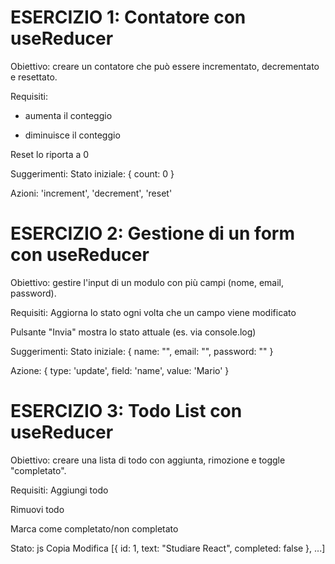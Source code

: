# ESERCIZIO 1: Contatore con useReducer
Obiettivo: creare un contatore che può essere incrementato, decrementato e resettato.

Requisiti:
+ aumenta il conteggio

- diminuisce il conteggio

Reset lo riporta a 0

Suggerimenti:
Stato iniziale: { count: 0 }

Azioni: 'increment', 'decrement', 'reset'


# ESERCIZIO 2: Gestione di un form con useReducer
Obiettivo: gestire l'input di un modulo con più campi (nome, email, password).

Requisiti:
Aggiorna lo stato ogni volta che un campo viene modificato

Pulsante "Invia" mostra lo stato attuale (es. via console.log)

Suggerimenti:
Stato iniziale: { name: "", email: "", password: "" }

Azione: { type: 'update', field: 'name', value: 'Mario' }


# ESERCIZIO 3: Todo List con useReducer
Obiettivo: creare una lista di todo con aggiunta, rimozione e toggle "completato".

Requisiti:
Aggiungi todo

Rimuovi todo

Marca come completato/non completato

Stato:
js
Copia
Modifica
[{ id: 1, text: "Studiare React", completed: false }, ...]

